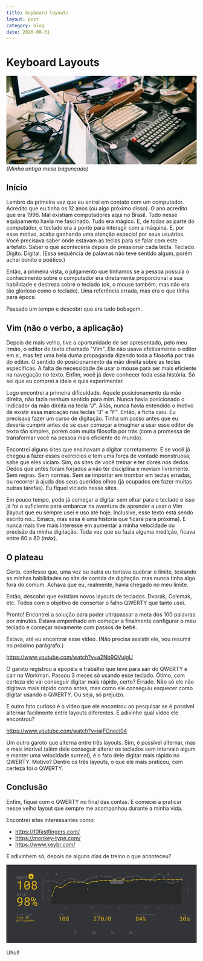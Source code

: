 ```yaml
---
title: keyboard layouts
layout: post
category: blog
date: 2020-08-31
---
```


# Keyboard Layouts

![keyboard layouts](post-002-cover.webp)
*(Minha antiga mesa bagunçada)*

## Início

Lembro da primeira vez que eu entrei em contato com um computador. Acredito que eu tinha os 12 anos (ou algo próximo disso). O ano acredito que era 1996. Mal existiam computadores aqui no Brasil. Tudo nesse equipamento havia me fascinado. Tudo era mágico. E, de todas as parte do computador, o teclado era a ponte para interagir com a máquina. E, por esse motivo, acaba ganhando uma atenção especial por seus usuários. Você precisava saber onde estavam as teclas para se falar com este artefato. Saber o que aconteceria depois de pressionar cada tecla. Teclado. Dígito. Digital. (Essa sequência de palavras não teve sentido algum, porém achei bonito e poético.)

Então, a primeira vista, o julgamento que tínhamos se a pessoa possuía o conhecimento sobre o computador era diretamente proporcional a sua habilidade e destreza sobre o teclado (ok, o mouse também, mas não era tão glorioso como o teclado). Uma referência errada, mas era o que tinha para época.

Passado um tempo e descobri que era tudo bobagem.

## Vim (não o verbo, a aplicação)

Depois de mais velho, tive a oportunidade de ser apresentado, pelo meu irmão, o editor de texto chamado "Vim". Ele não usava efetivamente o editor em si, mas fez uma bela duma propaganda dizendo toda a filosofia por trás do editor. O sentido do posicionamento da mão direita sobre as teclas específicas. A falta de necessidade de usar o mouse para ser mais eficiente na navegação no texto. Enfim, você já deve conhecer toda essa história. Só sei que eu comprei a ideia e quis experimentar.

Logo encontrei a primeira dificuldade. Aquele posicionamento da mão direita, não fazia nenhum sentido para mim. Nunca havia posicionado o indicador da mão direita na tecla "J". Aliás, nunca havia entendido o motivo de existir essa marcação nas teclas "J" e "F". Então, a ficha caiu. Eu precisava fazer um curso de digitação. Tinha um passo antes que eu deveria cumprir antes de se quer começar a imaginar a usar esse editor de texto tão simples, porém com muita filosofia por trás (com a promessa de transformar você na pessoa mais eficiente do mundo).

Encontrei alguns sites que ensinavam a digitar corretamente. E se você já chegou a fazer esses exercícios e tem uma força de vontade monstruosa; sabe que eles viciam. Sim, os sites de você treinar e ter dores nos dedos. Dedos que antes foram forjados a não ter disciplina e moviam livremente. Sem regras. Sem normas. Sem se importar em trombar em teclas erradas, ou recorrer à ajuda dos seus queridos olhos (já ocupados em fazer muitas outras tarefas). Eu fiquei viciado nesse sites.

Em pouco tempo, pode já começar a digitar sem olhar para o teclado e isso já foi o suficiente para embarcar na aventura de aprender a usar o Vim (layout que eu sempre usei e uso até hoje. Inclusive, esse texto está sendo escrito no... Emacs, mas essa é uma história que ficará para próxima). E nunca mais tive mais interesse em aumentar a minha velocidade ou precisão da minha digitação. Toda vez que eu fazia alguma medição, ficava entre 60 a 80 (máx).

## O plateau

Certo, confesso que, uma vez ou outra eu tentava quebrar o limite, testando as minhas habilidades no site de corrida de digitação. mas nunca tinha algo fora do comum. Achava que eu, realmente, havia chegado no meu limite.

Então, descobri que existiam novos layouts de teclados. Dvorak, Colemak, etc. Todos com o objetivo de consertar o falho QWERTY que tanto usei.

Pronto! Encontrei a solução para poder ultrapassar a meta dos 100 palavras por minutos. Estava empenhado em começar a finalmente configurar o meu teclado e começar novamente com passos de bebê. 

Estava, até eu encontrar esse vídeo. (Não precisa assistir ele, vou resumir no próximo parágrafo.)

https://www.youtube.com/watch?v=a2Nb9QVujgU

O garoto registrou a epopéia e trabalho que teve para sair do QWERTY e cair no Workman. Passou 3 meses só usando esse teclado. Ótimo, com certeza ele vai conseguir digitar mais rápido, certo? Errado. Não só ele não digitava mais rápido como antes, mas como ele conseguiu esquecer como digitar usando o QWERTY. Ou seja, só prejuízo.

E outro fato curioso é o vídeo que ele encontrou ao pesquisar se é possível alternar facilmente entre layouts diferentes. E adivinhe qual vídeo ele encontrou?

https://www.youtube.com/watch?v=iajFOneci04

Um outro garoto que alterna entre três layouts. Sim, é possível alternar, mas o mais incrível (além dele conseguir alterar os teclados sem intervalo algum e manter uma velocidade surreal), é o fato dele digitar mais rápido no QWERTY. Motivo? Dentre os três layouts, o que ele mais praticou, com certeza foi o QWERTY.

## Conclusão

Enfim, fiquei com o QWERTY no final das contas. E comecei a praticar nesse velho layout que sempre me acompanhou durante a minha vida.

Encontrei sites interessantes como:

- https://10fastfingers.com/
- https://monkey-type.com/
- https://www.keybr.com/

E adivinhem só, depois de alguns dias de treino o que aconteceu?

![wpm](post-002-wpm.webp)

Uhul!


